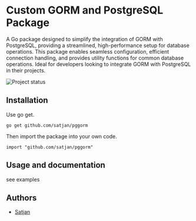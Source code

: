 # Custom GORM and PostgreSQL Package

A Go package designed to simplify the integration of GORM with PostgreSQL, providing a streamlined, high-performance setup for database operations. This package enables seamless configuration, efficient connection handling, and provides utility functions for common database operations. Ideal for developers looking to integrate GORM with PostgreSQL in their projects.


![Project status](https://img.shields.io/badge/version-1.0.1-green.svg)

## Installation

Use go get.

	go get github.com/satjan/pggorm

Then import the package into your own code.

	import "github.com/satjan/pggorm"

## Usage and documentation

see examples

## Authors
- [Satjan](https://github.com/satjan)
